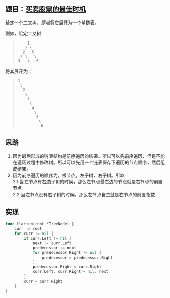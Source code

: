 ## 题目：[买卖股票的最佳时机](https://leetcode-cn.com/problems/best-time-to-buy-and-sell-stock/)

给定一个二叉树，*原地*将它展开为一个单链表。

例如，给定二叉树
>         1  
>        / \  
>       2   5  
>      / \   \  
>     3   4   6

将其展开为：  
>     1  
>      \  
>       2  
>        \  
>         3  
>          \  
>           4  
>            \  
>             5  
>              \  
>               6  

## 思路
1. 因为最后形成的链表结构是前序遍历的结果。所以可以先前序遍历，但是不能在遍历过程中修改树。所以可以先用一个链表保存下遍历的节点顺序，然后组成结果。
2. 因为前序遍历的顺序为，根节点，左子树，右子树。所以  
    2.1 当左节点有右边子树的时候，那么左节点最右边的节点就是右节点的前置节点  
    2.2 当左节点没有右子树的时候，那么左节点自生就是右节点的前置指数

## 实现
```go
func flatten(root *TreeNode) {
	curr := root
	for curr != nil {
		if curr.Left != nil {
			next := curr.Left
			predecessor := next
			for predecessor.Right != nil {
				predecessor = predecessor.Right
			}
			predecessor.Right = curr.Right
			curr.Left, curr.Right = nil, next
		}
		curr = curr.Right
	}
}
```